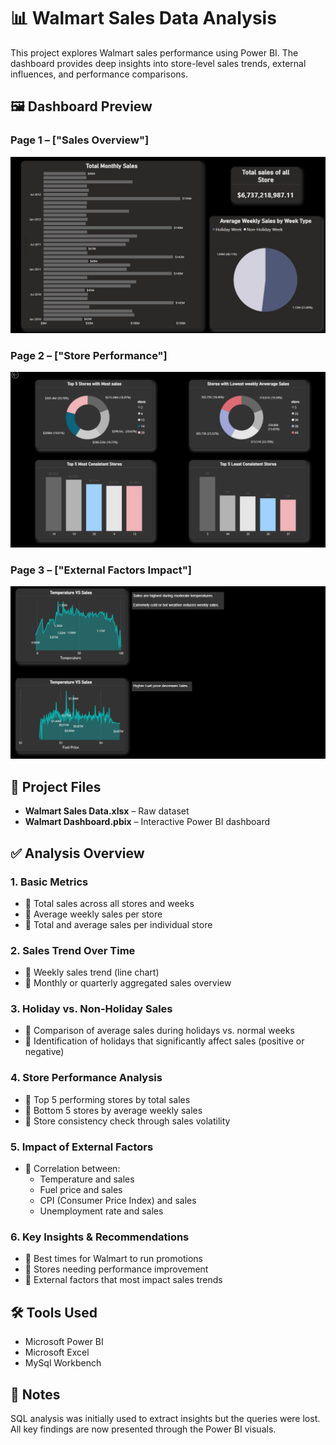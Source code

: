 # 📊 Walmart Sales Data Analysis

This project explores Walmart sales performance using Power BI. The dashboard provides deep insights into store-level sales trends, external influences, and performance comparisons.

## 🖼️ Dashboard Preview

### Page 1 – ["Sales Overview"]
![Dashboard Page 1](dashboard-page1.png)

### Page 2 – ["Store Performance"]
![Dashboard Page 2](dashboard-page2.png)

### Page 3 – ["External Factors Impact"]
![Dashboard Page 3](dashboard-page3.png)

## 📁 Project Files
- **Walmart Sales Data.xlsx** – Raw dataset
- **Walmart Dashboard.pbix** – Interactive Power BI dashboard

## ✅ Analysis Overview

### 1. Basic Metrics
- 🔹 Total sales across all stores and weeks
- 🔹 Average weekly sales per store
- 🔹 Total and average sales per individual store

### 2. Sales Trend Over Time
- 🔹 Weekly sales trend (line chart)
- 🔹 Monthly or quarterly aggregated sales overview

### 3. Holiday vs. Non-Holiday Sales
- 🔹 Comparison of average sales during holidays vs. normal weeks
- 🔹 Identification of holidays that significantly affect sales (positive or negative)

### 4. Store Performance Analysis
- 🔹 Top 5 performing stores by total sales
- 🔹 Bottom 5 stores by average weekly sales
- 🔹 Store consistency check through sales volatility

### 5. Impact of External Factors
- 🔹 Correlation between:
  - Temperature and sales
  - Fuel price and sales
  - CPI (Consumer Price Index) and sales
  - Unemployment rate and sales

### 6. Key Insights & Recommendations
- 🔹 Best times for Walmart to run promotions
- 🔹 Stores needing performance improvement
- 🔹 External factors that most impact sales trends

## 🛠 Tools Used
- Microsoft Power BI
- Microsoft Excel
- MySql Workbench

## 📌 Notes
SQL analysis was initially used to extract insights but the queries were lost. All key findings are now presented through the Power BI visuals.

